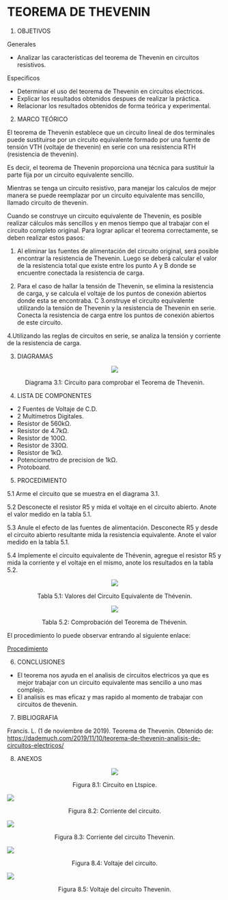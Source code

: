 # TEOREMA DE THEVENIN

1. OBJETIVOS

Generales

* Analizar las características del teorema de Thevenin en circuitos resistivos. 

Especificos

* Determinar el uso del teorema de Thevenin en circuitos electricos. 
* Explicar los resultados obtenidos despues de realizar la práctica.
* Relacionar los resultados obtenidos de forma teórica y experimental.

2. MARCO TEÓRICO 

El teorema de Thevenin establece que un circuito lineal de dos terminales puede sustituirse por un circuito equivalente formado por una fuente de tensión VTH (voltaje de thevenin) en serie con una resistencia RTH (resistencia de thevenin).

Es decir, el teorema de Thevenin proporciona una técnica para sustituir la parte fija por un circuito equivalente sencillo.

Mientras se tenga un circuito resistivo, para manejar los calculos de mejor manera se puede reemplazar por un circuito equivalente mas sencillo, llamado circuito de thevenin.

Cuando se construye un circuito equivalente de Thevenin, es posible realizar cálculos más sencillos y en menos tiempo que al trabajar con el circuito completo original. Para lograr aplicar el teorema correctamente, se deben realizar estos pasos:

1. Al eliminar las fuentes de alimentación del circuito original, será posible encontrar la resistencia de Thevenin. Luego se deberá calcular el valor de la resistencia total que existe entre los punto A y B donde se encuentre conectada la resistencia de carga.

2. Para el caso de hallar la tensión de Thevenin, se elimina la resistencia de carga, y se calcula el voltaje de los puntos de conexión abiertos donde esta se encontraba.
C
3.onstruye el circuito equivalente utilizando la tensión de Thevenin y la resistencia de Thevenin en serie. Conecta la resistencia de carga entre los puntos de conexión abiertos de este circuito.

4.Utilizando las reglas de circuitos en serie, se analiza la tensión y corriente de la resistencia de carga.

3. DIAGRAMAS

<p align="center">
  <img src="https://github.com/Dillanj2/Informe7/blob/main/Im%C3%A1genes/Circuito%20Thevenin.jpg">
</p>
<p align="center">
  Diagrama 3.1: Circuito para comprobar el Teorema de Thevenin.
</p>

4. LISTA DE COMPONENTES

* 2 Fuentes de Voltaje de C.D. 
* 2 Multímetros Digitales.
* Resistor de 560kΩ.
* Resistor de 4.7kΩ.
* Resistor de 100Ω.
* Resistor de 330Ω.
* Resistor de 1kΩ.
* Potenciometro de precision de 1kΩ.
* Protoboard.

5. PROCEDIMIENTO

5.1 Arme el circuito que se muestra en el diagrama 3.1.

5.2 Desconecte el resistor R5 y mida el voltaje en el circuito abierto. Anote el valor medido en la tabla 5.1.

5.3 Anule el efecto de las fuentes de alimentación. Desconecte R5 y desde el circuito abierto resultante mida la resistencia equivalente. Anote el valor medido en la tabla 5.1.

5.4 Implemente el circuito equivalente de Thévenin, agregue el resistor R5 y mida la corriente y el voltaje en el mismo, anote los resultados en la tabla 5.2.

<p align="center">
  <img src="https://github.com/Dillanj2/Informe7/blob/main/Im%C3%A1genes/Tabla%205.1.jpg">
</p>
<p align="center">
  Tabla 5.1: Valores del Circuito Equivalente de Thévenin.
</p>

<p align="center">
  <img src="https://github.com/Dillanj2/Informe7/blob/main/Im%C3%A1genes/Tabla%205.2.jpg">
</p>
<p align="center">
  Tabla 5.2: Comprobación del Teorema de Thévenin.
</p>

El procedimiento lo puede observar entrando al siguiente enlace: 

<p><a href="https://github.com/Dillanj2/Informe6/blob/main/C%C3%B3digo%20fuente/Procedimiento_de_Laboratorio_6.pdf">Procedimiento</a>

6. CONCLUSIONES

* El teorema nos ayuda en el analisis de circuitos electricos ya que es mejor trabajar con un circuito equivalente mas sencillo a uno mas complejo. 
* El analisis es mas eficaz y mas rapido al momento de trabajar con circuitos de thevenin.

7. BIBLIOGRAFIA

Francis. L. (1 de noviembre de 2019). Teorema de Thevenin. Obtenido de: https://dademuch.com/2019/11/10/teorema-de-thevenin-analisis-de-circuitos-electricos/

8. ANEXOS

<p align="center">
  <img src="https://github.com/Dillanj2/Informe7/blob/main/Im%C3%A1genes/Circuito%20LTspice.png">
</p>
<p align="center">
  Figura 8.1: Circuito en Ltspice.
</p

<p align="center">
  <img src="https://github.com/Dillanj2/Informe7/blob/main/Im%C3%A1genes/Corriente%20del%20circuito%20original.png">
</p>
<p align="center">
  Figura 8.2: Corriente del circuito.
</p
  
<p align="center">
  <img src="https://github.com/Dillanj2/Informe7/blob/main/Im%C3%A1genes/Corriente%20del%20circuito.png">
</p>
<p align="center">
  Figura 8.3: Corriente del circuito Thevenin.
</p
  
<p align="center">
  <img src="https://github.com/Dillanj2/Informe7/blob/main/Im%C3%A1genes/Voltaje%20del%20circuito%20original.png">
</p>
<p align="center">
  Figura 8.4: Voltaje del circuito.
</p
  
<p align="center">
  <img src="https://github.com/Dillanj2/Informe7/blob/main/Im%C3%A1genes/Voltaje%20del%20circuito.png">
</p>
<p align="center">
  Figura 8.5: Voltaje del circuito Thevenin.
</p


  
